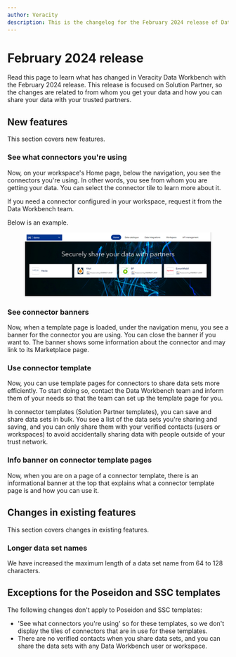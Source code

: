 ```yaml
---
author: Veracity
description: This is the changelog for the February 2024 release of Data Workbench.
---
```


# February 2024 release

Read this page to learn what has changed in Veracity Data Workbench with the February 2024 release. This release is focused on Solution Partner, so the changes are related to from whom you get your data and how you can share your data with your trusted partners.

## New features
This section covers new features.

### See what connectors you're using
Now, on your workspace's Home page, below the navigation, you see the connectors you're using. In other words, you see from whom you are getting your data. You can select the connector tile to learn more about it.

If you need a connector configured in your workspace, request it from the Data Workbench team.

Below is an example.

<figure>
<img src="assets/templatepage.png"/>
</figure>

### See connector banners
Now, when a template page is loaded, under the navigation menu, you see a banner for the connector you are using. You can close the banner if you want to. The banner shows some information about the connector and may link to its Marketplace page.

### Use connector template
Now, you can use template pages for connectors to share data sets more efficiently. To start doing so, contact the Data Workbench team and inform them of your needs so that the team can set up the template page for you.

In connector templates (Solution Partner templates), you can save and share data sets in bulk. You see a list of the data sets you're sharing and saving, and you can only share them with your verified contacts (users or workspaces) to avoid accidentally sharing data with people outside of your trust network.

### Info banner on connector template pages
Now, when you are on a page of a connector template, there is an informational banner at the top that explains what a connector template page is and how you can use it.

## Changes in existing features
This section covers changes in existing features.

### Longer data set names
We have increased the maximum length of a data set name from 64 to 128 characters.

## Exceptions for the Poseidon and SSC templates
The following changes don't apply to Poseidon and SSC templates:
* 'See what connectors you're using' so for these templates, so we don't display the tiles of connectors that are in use for these templates.
* There are no verified contacts when you share data sets, and you can share the data sets with any Data Workbench user or workspace.